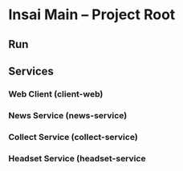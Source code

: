 # Insai Main – Project Root

## Run

## Services

### Web Client (client-web)

### News Service (news-service)

### Collect Service (collect-service)

### Headset Service (headset-service